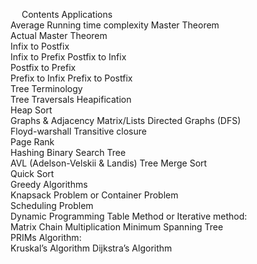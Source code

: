 
 
Contents
Applications	
Average Running time complexity
Master Theorem	
Actual Master Theorem	
Infix to Postfix	
Infix to Prefix	
Postfix to Infix	
Postfix to Prefix	
Prefix to Infix	
Prefix to Postfix	
Tree Terminology	
Tree Traversals	
Heapification	
Heap Sort	
Graphs & Adjacency Matrix/Lists	
Directed Graphs (DFS)	
Floyd-warshall Transitive closure	
Page Rank	
Hashing	
Binary Search Tree	
AVL (Adelson-Velskii & Landis) Tree	
Merge Sort	
Quick Sort	
Greedy Algorithms	
Knapsack Problem or Container Problem	
Scheduling Problem	
Dynamic Programming	
Table Method or Iterative method:	
Matrix Chain Multiplication	
Minimum Spanning Tree	
PRIMs Algorithm:	
Kruskal’s Algorithm	
Dijkstra’s Algorithm	

